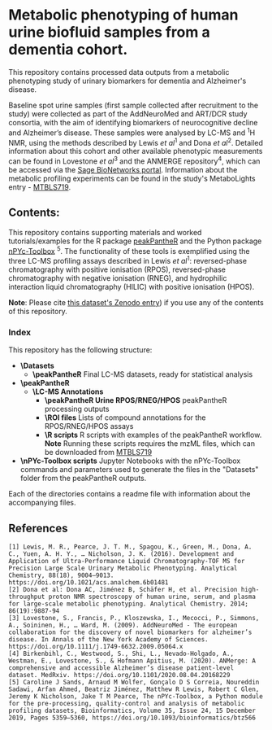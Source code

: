 # Metabolic phenotyping of human urine biofluid samples from a dementia cohort.

This repository contains processed data outputs from a metabolic phenotyping 
study of urinary biomarkers for dementia and Alzheimer's disease. 

Baseline spot urine samples (first sample collected after recruitment to the study) were collected as part of the AddNeuroMed 
and ART/DCR study consortia, with the aim of identifying biomarkers of neurocognitive decline and Alzheimer’s disease. 
These samples were analysed by LC-MS and <sup>1</sup>H NMR, using the methods described by Lewis *et al*<sup>1</sup> 
and Dona *et al*<sup>2</sup>. Detailed information about this cohort and other available phenotypic measurements can 
be found in Lovestone *et al*<sup>3</sup> and the ANMERGE repository<sup>4</sup>, which can be accessed
via the [Sage BioNetworks portal](https://doi.org/10.7303/syn22252881).
Information about the metabolic profiling experiments can be found in the study's 
MetaboLights entry - [MTBLS719](https://www.ebi.ac.uk/metabolights/MTBLS719).

## Contents:
This repository contains supporting materials and worked tutorials/examples for the R package 
[peakPantheR](https://bioconductor.org/packages/peakPantheR/) and the Python package
[nPYc-Toolbox](https://github.com/phenomecentre/nPYc-Toolbox) <sup>5</sup>. The functionality of these tools is exemplified using 
the three LC-MS profiling assays described in Lewis *et al*<sup>1</sup>: reversed-phase chromatography with positive 
ionisation (RPOS), reversed-phase chromatography with negative ionisation (RNEG), and 
hydrophilic interaction liquid chromatography (HILIC) with positive ionisation (HPOS).

**Note**: Please cite [this dataset's Zenodo entry]()) if you use any of the contents of this repository.
### Index
This repository has the following structure:

* **\Datasets**
    * **\peakPantheR** Final LC-MS datasets, ready for statistical analysis
* **\peakPantheR** 
    * **\LC-MS Annotations**
        * **\peakPantheR Urine RPOS/RNEG/HPOS** peakPantheR processing outputs
        * **\ROI files** Lists of compound annotations for the RPOS/RNEG/HPOS assays
        * **\R scripts** R scripts with examples of the peakPantheR workflow. **Note** Running these scripts requires the mzML files, which can be downloaded from [MTBLS719](https://www.ebi.ac.uk/metabolights/MTBLS719) <br>
* **\nPYc-Toolbox scripts** Jupyter Notebooks with the nPYc-Toolbox commands and parameters used to generate the files in the "Datasets" folder from the peakPantheR outputs.

Each of the directories contains a readme file with information about the accompanying files.

## References

    [1] Lewis, M. R., Pearce, J. T. M., Spagou, K., Green, M., Dona, A. C., Yuen, A. H. Y., … Nicholson, J. K. (2016). Development and Application of Ultra-Performance Liquid Chromatography-TOF MS for Precision Large Scale Urinary Metabolic Phenotyping. Analytical Chemistry, 88(18), 9004–9013. https://doi.org/10.1021/acs.analchem.6b01481
    [2] Dona et al: Dona AC, Jiménez B, Schäfer H, et al. Precision high-throughput proton NMR spectroscopy of human urine, serum, and plasma for large-scale metabolic phenotyping. Analytical Chemistry. 2014; 86(19):9887-94 
    [3] Lovestone, S., Francis, P., Kloszewska, I., Mecocci, P., Simmons, A., Soininen, H., … Ward, M. (2009). AddNeuroMed - The european collaboration for the discovery of novel biomarkers for alzheimer’s disease. In Annals of the New York Academy of Sciences. https://doi.org/10.1111/j.1749-6632.2009.05064.x
    [4] Birkenbihl, C., Westwood, S., Shi, L., Nevado-Holgado, A., Westman, E., Lovestone, S., & Hofmann Apitius, M. (2020). ANMerge: A comprehensive and accessible Alzheimer’s disease patient-level dataset. MedRxiv. https://doi.org/10.1101/2020.08.04.20168229
    [5] Caroline J Sands, Arnaud M Wolfer, Gonçalo D S Correia, Noureddin Sadawi, Arfan Ahmed, Beatriz Jiménez, Matthew R Lewis, Robert C Glen, Jeremy K Nicholson, Jake T M Pearce, The nPYc-Toolbox, a Python module for the pre-processing, quality-control and analysis of metabolic profiling datasets, Bioinformatics, Volume 35, Issue 24, 15 December 2019, Pages 5359–5360, https://doi.org/10.1093/bioinformatics/btz566
